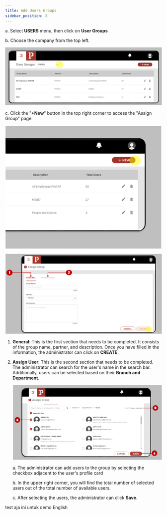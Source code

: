 ```yaml
---
title: Add Users Groups
sidebar_position: 8
---
```

a. Select **USERS** menu, then click on **User Groups**

b. Choose the company from the top left.

![](/img/enterprise-admin-user-21.png)

c. Click the "**+New**" button in the top right corner to access the "Assign Group" page.

![](/img/enterprise-admin-user-22.png)

![](/img/enterprise-admin-user-23.png)

1. **General**: This is the first section that needs to be completed. It consists of the group name, partner, and description. Once you have filled in the information, the administrator can click on **CREATE**.
2. **Assign User**: This is the second section that needs to be completed. The administrator can search for the user's name in the search bar. Additionally, users can be selected based on their **Branch and Department**.

   ![](/img/enterprise-admin-user-24.png)

   a. The administrator can add users to the group by selecting the checkbox adjacent to the user's profile card

   b. In the upper right corner, you will find the total number of selected users out of the total number of available users.

   c. After selecting the users, the administrator can click **Save**.




test aja ini untuk demo English
